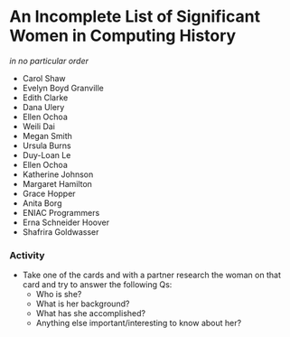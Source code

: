# An Incomplete List of Significant Women in Computing History
_in no particular order_

- Carol Shaw
- Evelyn Boyd Granville
- Edith Clarke
- Dana Ulery
- Ellen Ochoa
- Weili Dai
- Megan Smith
- Ursula Burns
- Duy-Loan Le
- Ellen Ochoa
- Katherine Johnson
- Margaret Hamilton
- Grace Hopper
- Anita Borg
- ENIAC Programmers
- Erna Schneider Hoover
- Shafrira Goldwasser


### Activity
- Take one of the cards and with a partner research the woman on that card and try to answer the following Qs:
  - Who is she?
  - What is her background?
  - What has she accomplished?
  - Anything else important/interesting to know about her?
